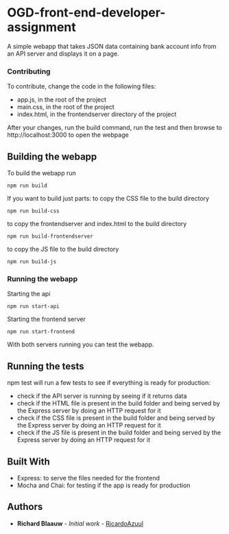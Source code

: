 # OGD-front-end-developer-assignment
A simple webapp that takes JSON data containing bank account info from an API server and displays it on a page.

### Contributing

To contribute, change the code in the following files:
- app.js, in the root of the project
- main.css, in the root of the project
- index.html, in the frontendserver directory of the project

After your changes, run the build command, run the test and then browse to http://localhost:3000 to open the webpage

## Building the webapp

To build the webapp run 
```
npm run build
```
If you want to build just parts:
to copy the CSS file to the build directory
```
npm run build-css
```
to copy the frontendserver and index.html to the build directory
```
npm run build-frontendserver 
```
to copy the JS file to the build directory
```
npm run build-js
```

### Running the webapp

Starting the api 
```
npm run start-api
```

Starting the frontend server 
```
npm run start-frontend
```

With both servers running you can test the webapp.

## Running the tests

npm test will run a few tests to see if everything is ready for production:
- check if the API server is running by seeing if it returns data
- check if the HTML file is present in the build folder and being served by the Express server by doing an HTTP request for it
- check if the CSS file is present in the build folder and being served by the Express server by doing an HTTP request for it
- check if the JS file is present in the build folder and being served by the Express server by doing an HTTP request for it


## Built With

* Express: to serve the files needed for the frontend
* Mocha and Chai: for testing if the app is ready for production

## Authors

* **Richard Blaauw** - *Initial work* - [RicardoAzuul](https://github.com/RicardoAzuul)



